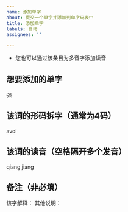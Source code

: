 ```yaml
---
name: 添加单字
about: 提交一个单字并添加到单字码表中
title: 添加单字
labels: 自动
assignees: ''

---
```


* 您也可以通过该条目为多音字添加读音

## 想要添加的单字
强

## 该词的形码拆字（通常为4码）
avoi

## 该词的读音（空格隔开多个发音）
qiang jiang

## 备注（非必填）
该字解释：
其他说明：
